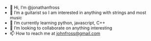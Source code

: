- 👋 Hi, I’m @jonathanfross
- 👀 I’m a guitarist so I am interested in anything with strings and most music
- 🌱 I’m currently learning python, javascript, C++
- 💞️ I’m looking to collaborate on anything interesting
- 📫 How to reach me at johnfross@gmail.com

<!---
jonathanfross/jonathanfross is a ✨ special ✨ repository because its `README.md` (this file) appears on your GitHub profile.
You can click the Preview link to take a look at your changes.
--->
